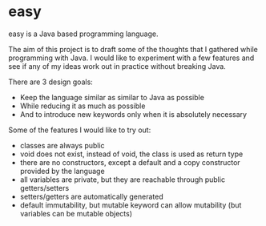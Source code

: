 # easy

easy is a Java based programming language.

The aim of this project is to draft some of the thoughts that I gathered while programming with Java. I would like to experiment with a few features and see if any of my ideas work out in practice without breaking Java. 

There are 3 design goals:
- Keep the language similar as similar to Java as possible
- While reducing it as much as possible
- And to introduce new keywords only when it is absolutely necessary

Some of the features I would like to try out:
- classes are always public
- void does not exist, instead of void, the class is used as return type
- there are no constructors, except a default and a copy constructor provided by the language
- all variables are private, but they are reachable through public getters/setters
- setters/getters are automatically generated
- default immutability, but mutable keyword can allow mutability (but variables can be mutable objects)
